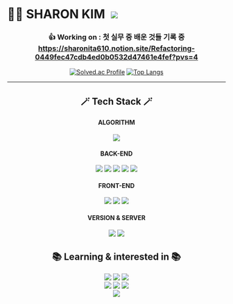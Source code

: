 

<h1> 😶‍🌫️&nbsp;SHARON KIM &nbsp;<a href="https://hits.seeyoufarm.com"><img src="https://hits.seeyoufarm.com/api/count/incr/badge.svg?url=https%3A%2F%2Fgithub.com%2Fsharonita610&count_bg=%23929384&title_bg=%23E02E2E&icon=&icon_color=%236DDAE6&title=hits&edge_flat=false"/></a></h1>
<div align = "center">

### 👍 Working on : 첫 실무 중 배운 것들 기록 중<br>https://sharonita610.notion.site/Refactoring-0449fec47cdb4ed0b0532d47461e4fef?pvs=4<br>




 <!-- ![mazandi profile](http://mazandi.herokuapp.com/api?handle=sharonita&theme=warm)-->
 [![Solved.ac Profile](http://mazassumnida.wtf/api/v2/generate_badge?boj=sharonita)](https://solved.ac/sharonita/)   [![Top Langs](https://github-readme-stats.vercel.app/api/top-langs/?username=Sharonita610&layout=compact)](https://github.com/sharonita610/github-readme-stats)
  
<!-- !![Anurag's GitHub stats](https://github-readme-stats.vercel.app/api?username=Sharonita610&show_icons=true&theme=radical)<br>-->

<hr>  
 <h2>🪄 Tech Stack 🪄</h2>

#### ALGORITHM <br>
<img src="https://img.shields.io/badge/Java-007396?style=flat-square&logo=Java&logoColor=white"/> <br>
#### BACK-END<br>
<img src="https://img.shields.io/badge/Java-007396?style=flat-square&logo=Java&logoColor=white"/>
<img src="https://img.shields.io/badge/Spring-6DB33F?style=flat-square&logo=Spring&logoColor=white"/>
<img src="https://img.shields.io/badge/Spring Boot-6db33f?style=flat&logo=Spring Boot&logoColor=white" />  
<img src="https://img.shields.io/badge/mariadb-003545?style=flat&logo=mariadb&logoColor=white" />
<img src="https://img.shields.io/badge/Oracle-F80000?style=flat-square&logo=Oracle&logoColor=white"/>

 #### FRONT-END<br>
<img src="https://img.shields.io/badge/HTML5-E34F26?style=flat&logo=HTML5&logoColor=white" />
<img src="https://img.shields.io/badge/CSS3-1572B6?style=flat&logo=CSS3&logoColor=white" />
<img src="https://img.shields.io/badge/JavaScript-F7DF1E?style=flat-square&logo=javascript&logoColor=black"/>


 ####  VERSION & SERVER <br>
<img src="https://img.shields.io/badge/Git-F05032?style=flat-square&logo=Git&logoColor=white"/>
<img src="https://img.shields.io/badge/amazonaws-232F3E?style=flat-square&logo=amazonaws&logoColor=white"/>


## 📚 Learning & interested in 📚


<img src="https://img.shields.io/badge/Python-3766AB?style=flat-square&logo=Python&logoColor=white"/>
<img src="https://img.shields.io/badge/django-092E20?style=flat-square&logo=django&logoColor=white"/>
<img src="https://img.shields.io/badge/docker-2496ED?style=flat-square&logo=docker&logoColor=white"/><br>
<img src="https://img.shields.io/badge/kubernetes-326CE5?style=flat-square&logo=kubernetes&logoColor=white"/>
<img src="https://img.shields.io/badge/grafana-F46800?style=flat-square&logo=grafana&logoColor=white"/>
<img src="https://img.shields.io/badge/nodedotjs-339933?style=flat-square&logo=node.js&logoColor=white"/>

  
  
    
</br>
 <img src = "KakaoTalk_20230419_135321211.gif"> 
